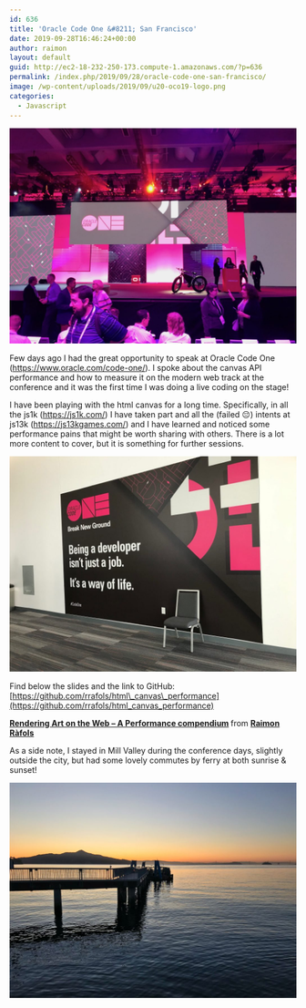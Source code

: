 ```yaml
---
id: 636
title: 'Oracle Code One &#8211; San Francisco'
date: 2019-09-28T16:46:24+00:00
author: raimon
layout: default
guid: http://ec2-18-232-250-173.compute-1.amazonaws.com/?p=636
permalink: /index.php/2019/09/28/oracle-code-one-san-francisco/
image: /wp-content/uploads/2019/09/u20-oco19-logo.png
categories:
  - Javascript
---
```

<img loading="lazy" width="1024" src="/wp-content/uploads/2019/09/IMG-4343_-1024x768.jpg" /> 

Few days ago I had the great opportunity to speak at Oracle Code One (<https://www.oracle.com/code-one/>). I spoke about the canvas API performance and how to measure it on the modern web track at the conference and it was the first time I was doing a live coding on the stage!

I have been playing with the html canvas for a long time. Specifically, in all the js1k (<https://js1k.com/>) I have taken part and all the (failed 😔) intents at js13k (<https://js13kgames.com/>) and I have learned and noticed some performance pains that might be worth sharing with others. There is a lot more content to cover, but it is something for further sessions.

<img loading="lazy" width="1024" src="/wp-content/uploads/2019/09/IMG-4500_-1024x768.jpg" />

Find below the slides and the link to GitHub: [https://github.com/rrafols/html\_canvas\_performance](https://github.com/rrafols/html_canvas_performance)
<div class="wp-block-embed__wrapper">
  <div style="margin-bottom:5px">
    <strong> <a href="https://www.slideshare.net/RaimonRls/rendering-art-on-the-web-a-performance-compendium" title="Rendering Art on the Web - A Performance compendium" target="_blank">Rendering Art on the Web &#8211; A Performance compendium</a> </strong> from <strong><a href="https://www.slideshare.net/RaimonRls" target="_blank">Raimon Ràfols</a></strong>
  </div>
</div>

As a side note, I stayed in Mill Valley during the conference days, slightly outside the city, but had some lovely commutes by ferry at both sunrise & sunset!

<img loading="lazy" width="1024" src="/wp-content/uploads/2019/09/IMG_4566-1024x768.jpg" />
